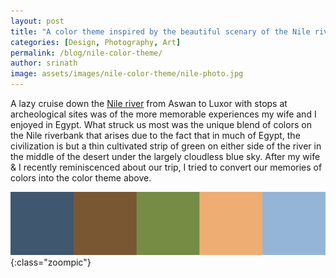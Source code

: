 ```yaml
---
layout: post
title: "A color theme inspired by the beautiful scenary of the Nile riverbank in Egypt"
categories: [Design, Photography, Art]
permalink: /blog/nile-color-theme/
author: srinath
image: assets/images/nile-color-theme/nile-photo.jpg
---
```



A lazy cruise down the [Nile river](http://en.wikipedia.org/wiki/Nile) from Aswan to Luxor with 
stops at archeological sites was of the more memorable experiences my wife and I enjoyed in Egypt. 
What struck us most was the unique blend of colors on the Nile riverbank that arises due to the fact
that in much of Egypt, the civilization is but a thin cultivated strip of green on either side of 
the river in the middle of the desert under the largely cloudless blue sky.  After my wife & I 
recently reminiscenced about our trip, I tried to convert our memories of colors into the color
theme above. 

![Nile color theme](/assets/images/nile-color-theme/nile-color-theme.svg){:class="zoompic"}


